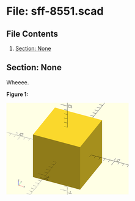 # File: sff-8551.scad


## File Contents

1. [Section: None](#section-none)


## Section: None

Wheeee.

**Figure 1:** 

<img align="left" alt="None Figure 1" src="images/sff-8551/section-none_fig1.png" width="320" height="240">

<br clear="all" /><br/>

